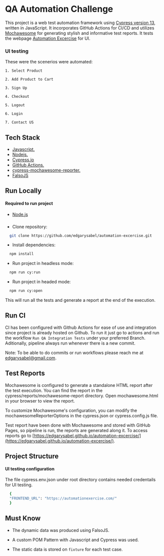 # QA Automation Challenge

This project is a web test automation framework using [Cypress version 13](https://www.cypress.io/), written in JavaScript. It incorporates GitHub Actions for CI/CD and utilizes [Mochawesome](https://github.com/adamgruber/mochawesome) for generating stylish and informative test reports. It tests the webpage [Automation Excercise](https://automationexercise.com/) for UI.

### UI testing

These were the scenerios were automated:

    1. Select Product

    2. Add Product to Cart

    3. Sign Up

    4. Checkout

    5. Logout

    6. Login

    7. Contact US

## Tech Stack

- [Javascript.](https://developer.mozilla.org/en-US/docs/Learn/Getting_started_with_the_web/JavaScript_basics)
- [Nodejs.](https://nodejs.org/en/about/)
- [Cypress.io](https://docs.cypress.io/guides/overview/why-cypress)
- [GitHub Actions.](https://docs.github.com/en/actions)
- [cypress-mochawesome-reporter.](https://www.npmjs.com/package/cypress-mochawesome-reporter)
- [FalsoJS](https://ngneat.github.io/falso/)

## Run Locally

#### Required to run project

- [Node.js](https://nodejs.org/en/download/)

###

- Clone repository:

```bash
  git clone https://github.com/edgarysabel/automation-excercise.git
```

- Install dependencies:

```bash
  npm install
```

- Run project in headless mode:

```bash
  npm run cy:run
```

- Run project in headed mode:

```bash
  npm run cy:open
```

This will run all the tests and generate a report at the end of the execution.

## Run CI

CI has been configured with Github Actions for ease of use and integration since project is already hosted on Github. To run it just go to actions and run the workflow `Run QA Integration Tests` under your preferred Branch. Aditionally, pipeline always run whenever there is a new commit.

Note: To be able to do commits or run workflows please reach me at edgarysabel@gmail.com.

## Test Reports

Mochawesome is configured to generate a standalone HTML report after the test execution. You can find the report in the cypress/reports/mochawesome-report directory. Open mochawesome.html in your browser to view the report.

To customize Mochawesome's configuration, you can modify the mochawesomeReporterOptions in the cypress.json or cypress.config.js file.

Test report have been done with Mochawesome and stored with GitHub Pages, so pipeline is run, the reports are generated along it. To access reports go to [https://edgarysabel.github.io/automation-excercise/](https://edgarysabel.github.io/automation-excercise/).

## Project Structure

#### UI testing configuration

The file cypress.env.json under root directory contains needed credentails for UI testing.

```bash
  {
  "FRONTEND_URL": "https://automationexercise.com/"
  }
```

## Must Know

- The dynamic data was produced using FalsoJS.

- A custom POM Pattern with Javascript and Cypress was used.

- The static data is stored on `fixture` for each test case.
